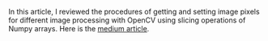 In this article, I reviewed the procedures of getting and setting image pixels for different image processing with OpenCV using slicing operations of Numpy arrays.
Here is the [medium article](https://towardsdatascience.com/working-with-image-pixels-in-opencv-fb03b1fe9439).
